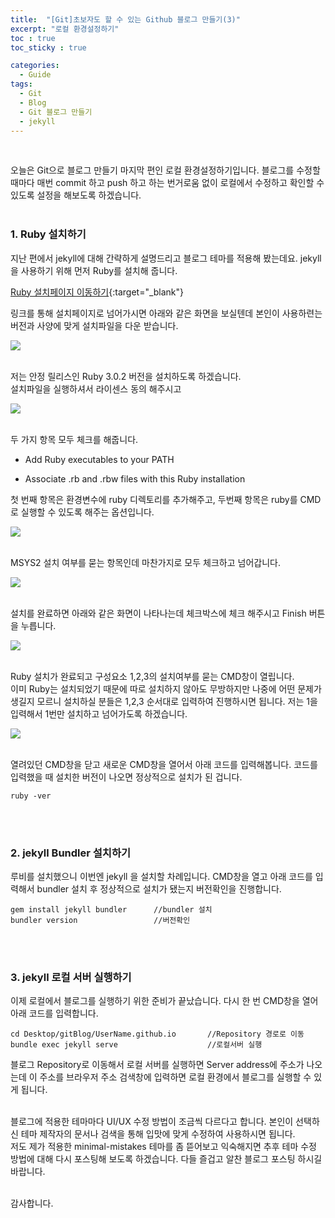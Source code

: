 ```yaml
---
title:  "[Git]초보자도 할 수 있는 Github 블로그 만들기(3)"
excerpt: "로컬 환경설정하기"
toc : true
toc_sticky : true

categories:
  - Guide
tags: 
  - Git 
  - Blog
  - Git 블로그 만들기
  - jekyll
---
```


<br/>

오늘은 Git으로 블로그 만들기 마지막 편인 로컬 환경설정하기입니다.
블로그를 수정할 때마다 매번 commit 하고 push 하고 하는 번거로움 없이 로컬에서 수정하고 확인할 수 있도록
설정을 해보도록 하겠습니다.<br/><br/>


### 1. Ruby 설치하기

지난 편에서 jekyll에 대해 간략하게 설명드리고 블로그 테마를 적용해 봤는데요. jekyll을 사용하기 위해 먼저 Ruby를 설치해 줍니다.

 [Ruby 설치페이지 이동하기](https://rubyinstaller.org/downloads/){:target="_blank"}

링크를 통해 설치페이지로 넘어가시면 아래와 같은 화면을 보실텐데 본인이 사용하련는 버전과 사양에 맞게 설치파일을 다운 받습니다.

<img src="/assets/images/ruby_install_page.PNG"><br/><br/>


저는 안정 릴리스인 Ruby 3.0.2 버전을 설치하도록 하겠습니다.<br/>
설치파일을 실행하셔서 라이센스 동의 해주시고

<img src="/assets/images/ruby_install_license.PNG"><br/><br/>


두 가지 항목 모두 체크를 해줍니다.

* Add Ruby executables to your PATH
  
* Associate .rb and .rbw files with this Ruby installation


첫 번째 항목은 환경변수에 ruby 디렉토리를 추가해주고, 두번째 항목은 ruby를 CMD로 실행할 수 있도록 해주는 옵션입니다.

<img src="/assets/images/ruby_install_setup.PNG"><br/><br/>


MSYS2 설치 여부를 묻는 항목인데 마찬가지로 모두 체크하고 넘어갑니다.

<img src="/assets/images/ruby_install_setup2.PNG"><br/><br/>


설치를 완료하면 아래와 같은 화면이 나타나는데 체크박스에 체크 해주시고 Finish 버튼을 누릅니다.

<img src="/assets/images/ruby_install_complete.PNG"><br/><br/>


Ruby 설치가 완료되고 구성요소 1,2,3의 설치여부를 묻는 CMD창이 열립니다.<br/> 이미 Ruby는 설치되었기 때문에 따로 설치하지 않아도 무방하지만 나중에 어떤 문제가 생길지 모르니 설치하실 분들은 1,2,3 순서대로 입력하여 진행하시면 됩니다. 저는 1을 입력해서 1번만 설치하고 넘어가도록 하겠습니다.

<img src="/assets/images/ruby_cmd1.PNG"><br/><br/>


열려있던 CMD창을 닫고 새로운 CMD창을 열어서 아래 코드를 입력해봅니다.
코드를 입력했을 때 설치한 버전이 나오면 정상적으로 설치가 된 겁니다.

    ruby -ver

<br/><br/>



### 2. jekyll Bundler 설치하기


루비를 설치했으니 이번엔 jekyll 을 설치할 차례입니다. CMD창을 열고 아래 코드를 입력해서
bundler 설치 후 정상적으로 설치가 됐는지 버전확인을 진행합니다.

    gem install jekyll bundler      //bundler 설치
    bundler version                 //버전확인


<br/><br/>

### 3. jekyll 로컬 서버 실행하기

이제 로컬에서 블로그를 실행하기 위한 준비가 끝났습니다.
다시 한 번 CMD창을 열어 아래 코드를 입력합니다.

    cd Desktop/gitBlog/UserName.github.io       //Repository 경로로 이동
    bundle exec jekyll serve                    //로컬서버 실행

블로그 Repository로 이동해서 로컬 서버를 실행하면 Server address에 주소가 나오는데 이 주소를 브라우저 주소 검색창에 입력하면 로컬 환경에서 블로그를 실행할 수 있게 됩니다.<br/><br/>



블로그에 적용한 테마마다 UI/UX 수정 방법이 조금씩 다르다고 합니다. 본인이 선택하신 테마 제작자의 문서나 검색을 통해 입맛에 맞게 수정하여 사용하시면 됩니다.<br/> 저도 제가 적용한 minimal-mistakes 테마를 좀 뜯어보고 익숙해지면 추후 테마 수정 방법에 대해 다시 포스팅해 보도록 하겠습니다. 다들 즐겁고 알찬 블로그 포스팅 하시길 바랍니다.<br/><br/>

감사합니다.<br/><br/>






